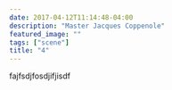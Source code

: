 ```yaml
---
date: 2017-04-12T11:14:48-04:00
description: "Master Jacques Coppenole"
featured_image: ""
tags: ["scene"]
title: "4"
---
```

fajfsdjfosdjifjisdf
